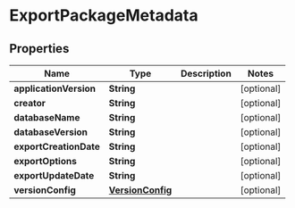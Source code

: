 

# ExportPackageMetadata


## Properties

| Name | Type | Description | Notes |
|------------ | ------------- | ------------- | -------------|
|**applicationVersion** | **String** |  |  [optional] |
|**creator** | **String** |  |  [optional] |
|**databaseName** | **String** |  |  [optional] |
|**databaseVersion** | **String** |  |  [optional] |
|**exportCreationDate** | **String** |  |  [optional] |
|**exportOptions** | **String** |  |  [optional] |
|**exportUpdateDate** | **String** |  |  [optional] |
|**versionConfig** | [**VersionConfig**](VersionConfig.md) |  |  [optional] |



